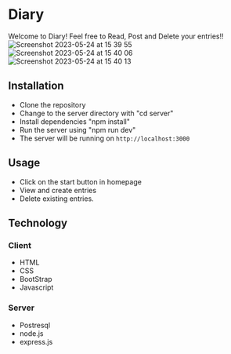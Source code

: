 # Diary

Welcome to Diary! Feel free to Read, Post and Delete your entries!!
![Screenshot 2023-05-24 at 15 39 55](https://github.com/doheelee0328/hackathon/assets/112406576/fb332be9-d87e-4be2-b12c-c25a31fd40bc)
![Screenshot 2023-05-24 at 15 40 06](https://github.com/doheelee0328/hackathon/assets/112406576/16e8597b-8991-4363-b9f0-149504218d59)
![Screenshot 2023-05-24 at 15 40 13](https://github.com/doheelee0328/hackathon/assets/112406576/3e872cb0-456a-40e3-8761-e3a82c13f054)

## Installation

- Clone the repository
- Change to the server directory with "cd server"
- Install dependencies "npm install"
- Run the server using "npm run dev"
- The server will be running on `http://localhost:3000`


## Usage 

- Click on the start button in homepage
- View and create entries 
- Delete existing entries.


## Technology

### Client 

- HTML
- CSS
- BootStrap
- Javascript

### Server

- Postresql
- node.js
- express.js




